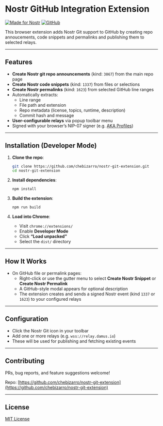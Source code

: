 # Nostr GitHub Integration Extension

[![Made for Nostr](https://img.shields.io/badge/Nostr-enabled-purple?logo=nostr&logoColor=white)](https://github.com/nostr-protocol)
[![GitHub](https://img.shields.io/github/license/chebizarro/nostr-git-extension)](https://github.com/chebizarro/nostr-git-extension/blob/main/LICENSE)

This browser extension adds Nostr Git support to GitHub by creating repo annoucements, code snippets and permalinks and  publishing them to selected relays.

---

## Features

- **Create Nostr git repo announcements** (kind: `3067`) from the main repo page
- **Create Nostr code snippets** (kind: `1337`) from files or selections
- **Create Nostr permalinks** (kind: `1623`) from selected GitHub line ranges
- Automatically extracts:
  - Line range
  - File path and extension
  - Repo metadata (license, topics, runtime, description)
  - Commit hash and message
- **User-configurable relays** via popup toolbar menu
- Signed with your browser’s NIP-07 signer (e.g. [AKA Profiles](https://akaprofiles.com/))

---

## Installation (Developer Mode)

1. **Clone the repo**:

   ```bash
   git clone https://github.com/chebizarro/nostr-git-extension.git
   cd nostr-git-extension
   ```

2. **Install dependencies**:

   ```bash
   npm install
   ```

3. **Build the extension**:

   ```bash
   npm run build
   ```

4. **Load into Chrome**:
   - Visit `chrome://extensions/`
   - Enable **Developer Mode**
   - Click **“Load unpacked”**
   - Select the `dist/` directory

---

## How It Works

- On GitHub file or permalink pages:
  - Right-click or use the gutter menu to select **Create Nostr Snippet** or **Create Nostr Permalink**
  - A GitHub-style modal appears for optional description
  - The extension creates and sends a signed Nostr event (kind `1337` or `1623`) to your configured relays

---

## Configuration

- Click the Nostr Git icon in your toolbar
- Add one or more relays (e.g. `wss://relay.damus.io`)
- These will be used for publishing and fetching existing events

---

## Contributing

PRs, bug reports, and feature suggestions welcome!

Repo: [https://github.com/chebizarro/nostr-git-extension](https://github.com/chebizarro/nostr-git-extension)

---

## License

[MIT License](https://github.com/chebizarro/nostr-git-extension/blob/main/LICENSE)
